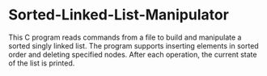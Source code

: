 # Sorted-Linked-List-Manipulator
This C program reads commands from a file to build and manipulate a sorted singly linked list. The program supports inserting elements in sorted order and deleting specified nodes. After each operation, the current state of the list is printed.
